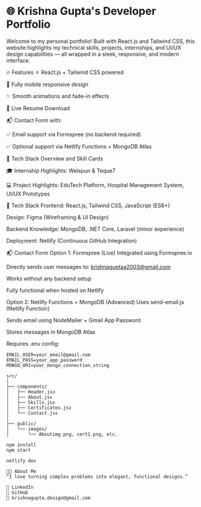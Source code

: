 # 🌐 Krishna Gupta's Developer Portfolio
Welcome to my personal portfolio! Built with React.js and Tailwind CSS, this website highlights my technical skills, projects, internships, and UI/UX design capabilities — all wrapped in a sleek, responsive, and modern interface.

🔥 Features
⚛️ React.js + Tailwind CSS powered

📱 Fully mobile responsive design

✨ Smooth animations and fade-in effects

📜 Live Resume Download

📬 Contact Form with:

✅ Email support via Formspree (no backend required)

✅ Optional support via Netlify Functions + MongoDB Atlas

🧠 Tech Stack Overview and Skill Cards

🎓 Internship Highlights: Welspun & Teque7

💻 Project Highlights: EduTech Platform, Hospital Management System, UI/UX Prototypes

🚀 Tech Stack
Frontend: React.js, Tailwind CSS, JavaScript (ES6+)

Design: Figma (Wireframing & UI Design)

Backend Knowledge: MongoDB, .NET Core, Laravel (minor experience)

Deployment: Netlify (Continuous GitHub Integration)

📬 Contact Form
Option 1: Formspree (Live)
Integrated using Formspree.io

Directly sends user messages to: krishnaguptaa2003@gmail.com

Works without any backend setup

Fully functional when hosted on Netlify

Option 2: Netlify Functions + MongoDB (Advanced)
Uses send-email.js (Netlify Function)

Sends email using NodeMailer + Gmail App Password

Stores messages in MongoDB Atlas

Requires .env config:

```env
EMAIL_USER=your_email@gmail.com
EMAIL_PASS=your_app_password
MONGO_URI=your_mongo_connection_string

src/
│
├── components/
│   ├── Header.jsx
│   ├── About.jsx
│   ├── Skills.jsx
│   ├── Certificates.jsx
│   └── Contact.jsx
│
├── public/
│   └── images/
│       └── Aboutimg.png, cert1.png, etc.

npm install
npm start

netlify dev

👨‍💻 About Me
“I love turning complex problems into elegant, functional designs.”

🔗 LinkedIn
🔗 GitHub
📧 krishnagupta.design@gmail.com

